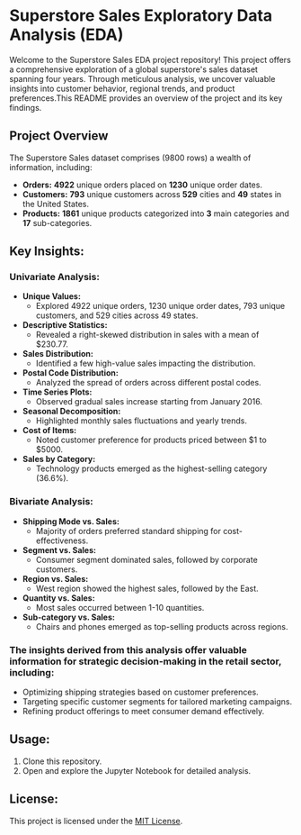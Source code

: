 # Superstore Sales Exploratory Data Analysis (EDA)

Welcome to the Superstore Sales EDA project repository! This project offers a comprehensive exploration of a global superstore's sales dataset spanning four years. Through meticulous analysis, we uncover valuable insights into customer behavior, regional trends, and product preferences.This README provides an overview of the project and its key findings.

## Project Overview
The Superstore Sales dataset comprises (9800 rows) a wealth of information, including:

- **Orders:** **4922** unique orders placed on **1230** unique order dates.
- **Customers:** **793** unique customers across **529** cities and **49** states in the United States.
- **Products:** **1861** unique products categorized into **3** main categories and **17** sub-categories.

## Key Insights:

### Univariate Analysis:
- **Unique Values:**
  - Explored 4922 unique orders, 1230 unique order dates, 793 unique customers, and 529 cities across 49 states.
- **Descriptive Statistics:**
  - Revealed a right-skewed distribution in sales with a mean of $230.77.
- **Sales Distribution:**
  - Identified a few high-value sales impacting the distribution.
- **Postal Code Distribution:**
  - Analyzed the spread of orders across different postal codes.
- **Time Series Plots:**
  - Observed gradual sales increase starting from January 2016.
- **Seasonal Decomposition:**
  - Highlighted monthly sales fluctuations and yearly trends.
- **Cost of Items:**
  - Noted customer preference for products priced between $1 to $5000.
- **Sales by Category:**
  - Technology products emerged as the highest-selling category (36.6%).

### Bivariate Analysis:
- **Shipping Mode vs. Sales:**
  - Majority of orders preferred standard shipping for cost-effectiveness.
- **Segment vs. Sales:**
  - Consumer segment dominated sales, followed by corporate customers.
- **Region vs. Sales:**
  - West region showed the highest sales, followed by the East.
- **Quantity vs. Sales:**
  - Most sales occurred between 1-10 quantities.
- **Sub-category vs. Sales:**
  - Chairs and phones emerged as top-selling products across regions.

### The insights derived from this analysis offer valuable information for strategic decision-making in the retail sector, including:
- Optimizing shipping strategies based on customer preferences.
- Targeting specific customer segments for tailored marketing campaigns.
- Refining product offerings to meet consumer demand effectively.

## Usage:
1. Clone this repository.
2. Open and explore the Jupyter Notebook for detailed analysis.

## License:
This project is licensed under the [MIT License](lICENSE).
